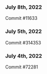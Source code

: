 ### July 8th, 2022

Commit #11633

### July 5th, 2022

Commit #314353


### July 4th, 2022

Commit #72281
